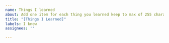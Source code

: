 ```yaml
---
name: Things I learned
about: Add one item for each thing you learned keep to max of 255 characters
title: "[Things I Learned]"
labels: I know
assignees: ''

---
```

